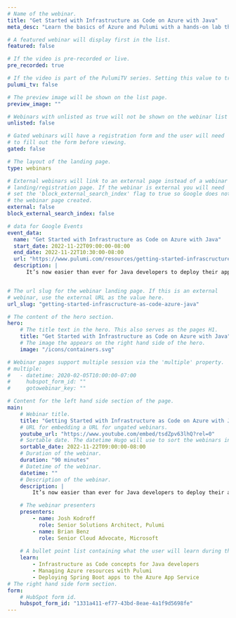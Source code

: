 ```yaml
---
# Name of the webinar.
title: "Get Started with Infrastructure as Code on Azure with Java"
meta_desc: "Learn the basics of Azure and Pulumi with a hands-on lab that will take you from deploying a simple static website to deploying a Spring Boot application."

# A featured webinar will display first in the list.
featured: false

# If the video is pre-recorded or live.
pre_recorded: true

# If the video is part of the PulumiTV series. Setting this value to true will list the video in the "PulumiTV" section.
pulumi_tv: false

# The preview image will be shown on the list page.
preview_image: ""

# Webinars with unlisted as true will not be shown on the webinar list
unlisted: false

# Gated webinars will have a registration form and the user will need
# to fill out the form before viewing.
gated: false

# The layout of the landing page.
type: webinars

# External webinars will link to an external page instead of a webinar
# landing/registration page. If the webinar is external you will need
# set the 'block_external_search_index' flag to true so Google does not index
# the webinar page created.
external: false
block_external_search_index: false

# data for Google Events
event_data:
  name: "Get Started with Infrastructure as Code on Azure with Java"
  start_date: 2022-11-22T09:00:00-08:00
  end_date: 2022-11-22T10:30:00-08:00
  url: "https://www.pulumi.com/resources/getting-started-infrascructure-as-code-azure-java"
  description: |
      It’s now easier than ever for Java developers to deploy their apps to Microsoft Azure using Pulumi and Java. In this session, we’ll teach you the basics of Azure and Pulumi with hands-on labs that will take you from deploying a simple static website to deploying a Spring Boot application to the Azure App Service.


# The url slug for the webinar landing page. If this is an external
# webinar, use the external URL as the value here.
url_slug: "getting-started-infrascructure-as-code-azure-java"

# The content of the hero section.
hero:
    # The title text in the hero. This also serves as the pages H1.
    title: "Get Started with Infrastructure as Code on Azure with Java"
    # The image the appears on the right hand side of the hero.
    image: "/icons/containers.svg"

# Webinar pages support multiple session via the 'multiple' property.
# multiple:
#   - datetime: 2020-02-05T10:00:00-07:00
#     hubspot_form_id: ""
#     gotowebinar_key: ""

# Content for the left hand side section of the page.
main:
    # Webinar title.
    title: "Getting Started with Infrastructure as Code on Azure with Java"
    # URL for embedding a URL for ungated webinars.
    youtube_url: "https://www.youtube.com/embed/tsdZpv63lhQ?rel=0"
    # Sortable date. The datetime Hugo will use to sort the webinars in date order.
    sortable_date: 2022-11-22T09:00:00-08:00
    # Duration of the webinar.
    duration: "90 minutes"
    # Datetime of the webinar.
    datetime: ""
    # Description of the webinar.
    description: |
        It’s now easier than ever for Java developers to deploy their apps to Microsoft Azure using Pulumi and Java. In this session, we’ll teach you the basics of Azure and Pulumi with hands-on labs that will take you from deploying a simple static website to deploying a Spring Boot application to the Azure App Service.

    # The webinar presenters
    presenters:
        - name: Josh Kodroff
          role: Senior Solutions Architect, Pulumi
        - name: Brian Benz
          role: Senior Cloud Advocate, Microsoft
          
    # A bullet point list containing what the user will learn during the webinar.
    learn:
        - Infrastructure as Code concepts for Java developers
        - Managing Azure resources with Pulumi
        - Deploying Spring Boot apps to the Azure App Service
# The right hand side form section.
form:
    # HubSpot form id.
    hubspot_form_id: "1331a411-ef77-43bd-8eae-4a1f9d5698fe"
---
```

